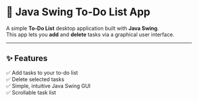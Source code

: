 # 📝 Java Swing To-Do List App

A simple **To-Do List** desktop application built with **Java Swing**.  
This app lets you **add** and **delete** tasks via a graphical user interface.

---

## ✨ Features

✅ Add tasks to your to-do list  
✅ Delete selected tasks  
✅ Simple, intuitive Java Swing GUI  
✅ Scrollable task list  
